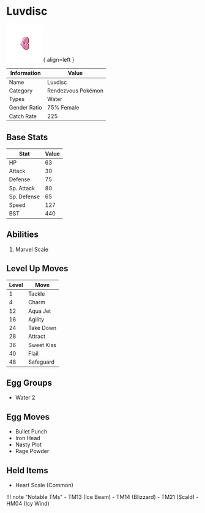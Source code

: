# Luvdisc

![Luvdisc](../images/pokemon/370.png){ align=left }

| Information | Value |
|------------|--------|
| Name | Luvdisc |
| Category | Rendezvous Pokémon |
| Types | Water |
| Gender Ratio | 75% Female |
| Catch Rate | 225 |

## Base Stats

| Stat | Value |
|------|-------|
| HP | 63 |
| Attack | 30 |
| Defense | 75 |
| Sp. Attack | 80 |
| Sp. Defense | 65 |
| Speed | 127 |
| BST | 440 |

## Abilities
1. Marvel Scale

## Level Up Moves
| Level | Move |
|-------|------|
| 1 | Tackle |
| 4 | Charm |
| 12 | Aqua Jet |
| 16 | Agility |
| 24 | Take Down |
| 28 | Attract |
| 36 | Sweet Kiss |
| 40 | Flail |
| 48 | Safeguard |

## Egg Groups
- Water 2

## Egg Moves
- Bullet Punch
- Iron Head
- Nasty Plot
- Rage Powder

## Held Items
- Heart Scale (Common)

!!! note "Notable TMs"
    - TM13 (Ice Beam)
    - TM14 (Blizzard)
    - TM21 (Scald)
    - HM04 (Icy Wind)
